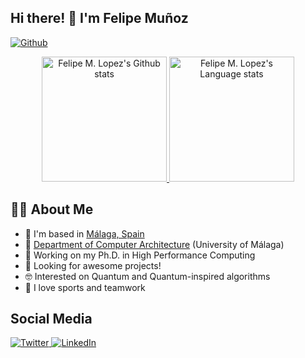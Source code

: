 ## Hi there! 👋 I'm Felipe Muñoz

[![Github](https://img.shields.io/github/followers/FelipeMLopez?label=Follow&style=social)](https://github.com/FelipeMLopez)

<!-- Dark Mode -->
<div align="center"> 
<a href="https://github.com/anuraghazra/github-readme-stats#gh-dark-mode-only">
<img height=200 src="https://github-readme-stats-jrp0or94o-felipemlopez.vercel.app//api?username=FelipeMLopez&show_icons=true&count_private=true&line_height=28&hide_border=1&include_all_commits=true&card_width=450&role=OWNER,COLLABORATOR&exclude_repo=github-readme-stats&theme=dark&bg_color=000000#gh-dark-mode-only" alt="Felipe M. Lopez's Github stats" />
</a>

<a href="https://github.com/anuraghazra/github-readme-stats#gh-dark-mode-only">
<img height=200 src="https://github-readme-stats-jrp0or94o-felipemlopez.vercel.app//api/top-langs/?username=FelipeMLopez&layout=compact&count_private=true&langs_count=8&hide_border=1&role=OWNER,COLLABORATOR&theme=dark&bg_color=000000#gh-dark-mode-only" alt="Felipe M. Lopez's Language stats" />
</a>
</div>

## 👨‍💻 About Me

- 📍  I'm based in [Málaga, Spain](https://www.openstreetmap.org/#map=13/36.7221/-4.4317)
- 🏢  [Department of Computer Architecture](https://www.ac.uma.es/HPACuma/people/MunozF-en.html) (University of Málaga)
- 🌱  Working on my Ph.D. in High Performance Computing
- 👯  Looking for awesome projects!
- 🤓  Interested on Quantum and Quantum-inspired algorithms
- 🎾  I love sports and teamwork

## Social Media

<p align="left"> 
  <a href="https://twitter.com/Felip3ML"> 
    <img alt="Twitter" src="https://img.shields.io/badge/Twitter%20-%231DA1F2.svg?&style=for-the-badge&logo=Twitter&logoColor=white"/> 
  </a>
  <a href="https://www.linkedin.com/in/felipe-munoz-lopez/"> 
    <img alt="LinkedIn" src="https://img.shields.io/badge/LinkedIn-0077B5?style=for-the-badge&logo=linkedin&logoColor=white"/> 
  </a>
</p>

<!--
**FelipeMLopez/FelipeMlopez** is a ✨ _special_ ✨ repository because its `README.md` (this file) appears on your GitHub profile.

Here are some ideas to get you started:

- 🔭 I’m currently working on ...
- 🌱 I’m currently learning ...
- 👯 I’m looking to collaborate on ...
- 🤔 I’m looking for help with ...
- 💬 Ask me about ...
- 📫 How to reach me: ...
- 😄 Pronouns: ...
- ⚡ Fun fact: ...
-->
